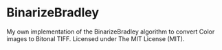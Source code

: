 # BinarizeBradley
My own implementation of the BinarizeBradley algorithm to convert Color images to Bitonal TIFF. Licensed under The MIT License (MIT).
